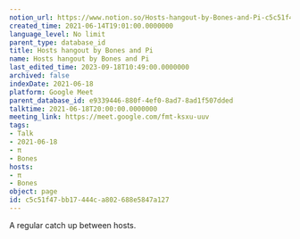 ```yaml
---
notion_url: https://www.notion.so/Hosts-hangout-by-Bones-and-Pi-c5c51f47bb17444ca802688e5847a127
created_time: 2021-06-14T19:01:00.0000000
language_level: No limit
parent_type: database_id
title: Hosts hangout by Bones and Pi
name: Hosts hangout by Bones and Pi
last_edited_time: 2023-09-18T10:49:00.0000000
archived: false
indexDate: 2021-06-18
platform: Google Meet
parent_database_id: e9339446-880f-4ef0-8ad7-8ad1f507dded
talktime: 2021-06-18T20:00:00.0000000
meeting_link: https://meet.google.com/fmt-ksxu-uuv
tags:
- Talk
- 2021-06-18
- π
- Bones
hosts:
- π
- Bones
object: page
id: c5c51f47-bb17-444c-a802-688e5847a127
---
```


A regular catch up between hosts.


